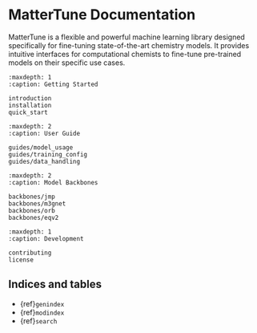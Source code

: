 # MatterTune Documentation

MatterTune is a flexible and powerful machine learning library designed specifically for fine-tuning state-of-the-art chemistry models. It provides intuitive interfaces for computational chemists to fine-tune pre-trained models on their specific use cases.

```{toctree}
:maxdepth: 1
:caption: Getting Started

introduction
installation
quick_start
```

```{toctree}
:maxdepth: 2
:caption: User Guide

guides/model_usage
guides/training_config
guides/data_handling
```

```{toctree}
:maxdepth: 2
:caption: Model Backbones

backbones/jmp
backbones/m3gnet
backbones/orb
backbones/eqv2
```

```{toctree}
:maxdepth: 1
:caption: Development

contributing
license
```

## Indices and tables

* {ref}`genindex`
* {ref}`modindex`
* {ref}`search`
